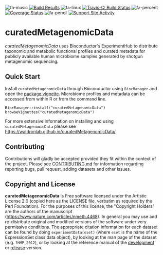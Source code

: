 ![fa-music](http://fa2png.io/media/icons/font-awesome/4-7-0/music/20/0/2c3e50_none.png)
[![Build Results](https://bioconductor.org/shields/build/devel/data-experiment/curatedMetagenomicData.svg)](https://bioconductor.org/checkResults/devel/data-experiment-LATEST/curatedMetagenomicData/)
![fa-linux](http://fa2png.io/media/icons/font-awesome/4-7-0/linux/20/0/2c3e50_none.png)
[![Travis-CI Build Status](https://travis-ci.org/waldronlab/curatedMetagenomicData.svg?branch=master)](https://travis-ci.org/waldronlab/curatedMetagenomicData)
![fa-percent](http://fa2png.io/media/icons/font-awesome/4-7-0/percent/20/0/2c3e50_none.png)
[![Coverage Status](https://img.shields.io/codecov/c/github/waldronlab/curatedMetagenomicData/master.svg)](https://codecov.io/github/waldronlab/curatedMetagenomicData?branch=master)
![fa-pencil](http://fa2png.io/media/icons/font-awesome/4-7-0/pencil/20/0/2c3e50_none.png)
[![Support Site Activity](https://bioconductor.org/shields/posts/curatedMetagenomicData.svg)](https://support.bioconductor.org/t/curatedmetagenomicdata/)

# curatedMetagenomicData

*curatedMetagenomicData* uses [Bioconductor's](https://www.bioconductor.org)
[ExperimentHub](https://www.bioconductor.org/packages/ExperimentHub/) to
distribute taxonomic and metabolic functional profiles and curated metadata for
publicly available human microbiome samples generated by shotgun metagenomic
sequencing. 

## Quick Start

Install `curatedMetagenomicData` through Bioconductor using `BiocManager` and
open the
[package vignette](https://bioconductor.org/packages/release/data/experiment/vignettes/curatedMetagenomicData/inst/doc/curatedMetagenomicData.html).
Microbiome profiles and metadata can be accessed from within R or from the
command line.

```
BiocManager::install("curatedMetagenomicData")
browseVignettes("curatedMetagenomicData")
```

For more extensive information on installing and using `curatedMetagenomicData`
please see https://waldronlab.github.io/curatedMetagenomicData/.

## Contributing

Contributions will gladly be accepted provided they fit within the context of
the project. Please see
[CONTRIBUTING.md](https://github.com/waldronlab/curatedMetagenomicData/blob/master/CONTRIBUTING.md)
for information regarding reporting bugs, pull request, adding datasets and
other issues.

## Copyright and License

**curatedMetagenomicData** is Free software licensed under the Artistic
License 2.0 (copied here as the LICENSE file, verbatim as required by the Perl
Foundation). For the purposes of this license, the "Copyright Holders" are the
authors of the manuscript (https://www.nature.com/articles/nmeth.4468). In
general you may use and re-distribute original and modified versions of the
software under very permissive conditions. The appropriate citation information
for each dataset can be found by doing `experimentData(eset)` (where `eset` is
the name of the ExpressionSet class data object), by looking at the man page of
the dataset (e.g. `?HMP_2012`), or by looking at the reference manual of the
[development](http://bioconductor.org/packages/devel/data/experiment/html/curatedMetagenomicData.html)
or
[release](http://bioconductor.org/packages/release/data/experiment/html/curatedMetagenomicData.html)
version.
